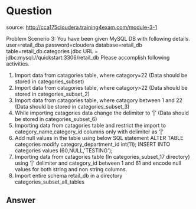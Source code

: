 # Question

source: <http://cca175cloudera.training4exam.com/module-3-1>

Problem Scenerio 3: You have been given MySQL DB with following details.
user=retail_dba
password=cloudera
database=retail_db
table=retail_db.categories
jdbc URL = jdbc:mysql://quickstart:3306/retail_db
Please accomplish following activities.
1. Import data from catagories table, where catagory=22 (Data should be stored in categories_subset)
2. Import data from catagories table, where catagory>22 (Data should be stored in categories_subset_2)
3. Import data from catagories table, where catagory  between 1 and 22 (Data should be stored in categories_subset_3)
4. While importing catagories data change the delimiter to '|' (Data should be stored in categories_subset_6)
5. Importing data from catagories table and restrict the import to category_name,category_id columns only with delimiter as  '|'
6. Add null values in the table using below SQL statement
ALTER TABLE categories modify category_department_id int(11);
INSERT INTO categories values (60,NULL,'TESTING');
7. Importing data from catagories table (In categories_subset_17 directory) using '|' delimiter and category_id between 1 and 61
 and encode null values for both string and non string columns.
 8. Import entire schema retail_db in a directory categories_subset_all_tables

## Answer
